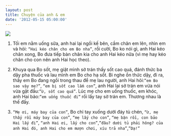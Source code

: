 ```yaml
---
layout: post
title: Chuyện của anh & em
date: '2012-05-15 05:00:00'
---
```


![](https://chuyengiadinh.files.wordpress.com/2012/05/p1000394.jpg)

1. Tối em nằm uống sữa, anh hai lại ngồi kế bên, cầm chân em lên, nhìn em và hỏi: `“Hai kéo chân cho em Bo nha”`, rồi cười, Bo ko nói gì, anh Hai kéo chân xong, Bo đưa tiếp bàn chân kia cho anh Hai kéo nữa (vì mẹ hay kéo chân cho con nên anh Hai học theo).

2. Khuya qua Bo sốt, mẹ giật mình sờ trán thấy sốt cao quá, đánh thức ba dậy pha thuốc và lau mình em Bo cho hạ sốt. Bi nghe ồn thức dậy, đi ra, thấy em Bo đang ngồi trong thau để mẹ lau người, anh Hai hỏi:`”em Bo sao vậy mẹ?”`, `“em bị sốt cao lắm con”`, anh Hai lại sờ trán em vừa nói vừa gật đầu:`”ừ, sốt cao quá”`. Lúc mẹ cho em uống thuốc, em khóc, anh Hai bảo:`”em uống thuốc đi”` rồi lấy tay sờ trán em. Thương nhau là thế đấy.

3. `“Mẹ ơi, máy bay của con”`, Bo chỉ tay xuống dưới đáy tủ chén, `“ừ, mẹ thấy rồi máy bay của con”`, `“mẹ lấy cho con”`, `“mẹ bận rồi, con bảo Hai lấy đi”`, `“anh Hai ơi, lấy cho con”`,`”đâu? dưới tủ phải hông? của anh Hai đó, anh Hai cho em mượn chơi, xíu trả nha”`,`”Dạ!”`